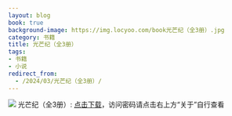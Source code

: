```yaml
---
layout: blog
book: true
background-image: https://img.locyoo.com/book光芒纪（全3册）.jpg
category: 书籍
title: 光芒纪（全3册）
tags:
- 书籍
- 小说
redirect_from:
  - /2024/03/光芒纪（全3册）/
---
```

![](https://img.locyoo.com/book光芒纪（全3册）.jpg)
光芒纪（全3册）: <a name = "ref1" href="https://url18.ctfile.com/f/50983618-1418300570-679ef9?p=3619">点击下载</a>，访问密码请点击右上方“关于”自行查看